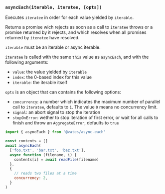 ### `asyncEach(iterable, iteratee, [opts])`

Executes `iteratee` in order for each value yielded by `iterable`.

Returns a promise wich rejects as soon as a call to `iteratee` throws or a promise returned by it rejects, and which resolves when all promises returned by `iteratee` have resolved.

`iterable` must be an iterable or async iterable.

`iteratee` is called with the same `this` value as `asyncEach`, and with the following arguments:

- `value`: the value yielded by `iterable`
- `index`: the 0-based index for this value
- `iterable`: the iterable itself

`opts` is an object that can contains the following options:

- `concurrency`: a number which indicates the maximum number of parallel call to `iteratee`, defaults to `1`. The value `0` means no concurrency limit.
- `signal`: an abort signal to stop the iteration
- `stopOnError`: wether to stop iteration of first error, or wait for all calls to finish and throw an `AggregateError`, defaults to `true`

```js
import { asyncEach } from '@vates/async-each'

const contents = []
await asyncEach(
  ['foo.txt', 'bar.txt', 'baz.txt'],
  async function (filename, i) {
    contents[i] = await readFile(filename)
  },
  {
    // reads two files at a time
    concurrency: 2,
  }
)
```
